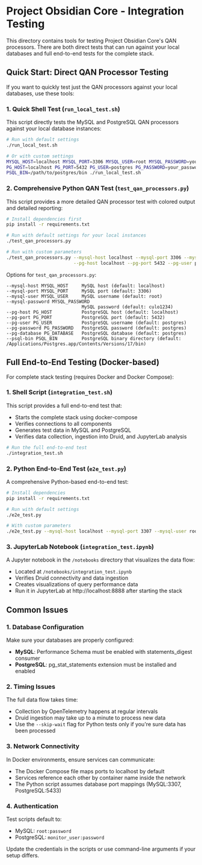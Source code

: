 # Project Obsidian Core - Integration Testing

This directory contains tools for testing Project Obsidian Core's QAN processors. There are both direct tests that can run against your local databases and full end-to-end tests for the complete stack.

## Quick Start: Direct QAN Processor Testing

If you want to quickly test just the QAN processors against your local databases, use these tools:

### 1. Quick Shell Test (`run_local_test.sh`)

This script directly tests the MySQL and PostgreSQL QAN processors against your local database instances:

```bash
# Run with default settings
./run_local_test.sh

# Or with custom settings
MYSQL_HOST=localhost MYSQL_PORT=3306 MYSQL_USER=root MYSQL_PASSWORD=your_password \
PG_HOST=localhost PG_PORT=5432 PG_USER=postgres PG_PASSWORD=your_password \
PSQL_BIN=/path/to/postgres/bin ./run_local_test.sh
```

### 2. Comprehensive Python QAN Test (`test_qan_processors.py`)

This script provides a more detailed QAN processor test with colored output and detailed reporting:

```bash
# Install dependencies first
pip install -r requirements.txt

# Run with default settings for your local instances
./test_qan_processors.py

# Run with custom parameters
./test_qan_processors.py --mysql-host localhost --mysql-port 3306 --mysql-user root --mysql-password your_password \
                         --pg-host localhost --pg-port 5432 --pg-user postgres --pg-password your_password
```

Options for `test_qan_processors.py`:
```
--mysql-host MYSQL_HOST     MySQL host (default: localhost)
--mysql-port MYSQL_PORT     MySQL port (default: 3306)
--mysql-user MYSQL_USER     MySQL username (default: root)
--mysql-password MYSQL_PASSWORD
                            MySQL password (default: culo1234)
--pg-host PG_HOST           PostgreSQL host (default: localhost)
--pg-port PG_PORT           PostgreSQL port (default: 5432)
--pg-user PG_USER           PostgreSQL username (default: postgres)
--pg-password PG_PASSWORD   PostgreSQL password (default: postgres)
--pg-database PG_DATABASE   PostgreSQL database (default: postgres)
--psql-bin PSQL_BIN         PostgreSQL binary directory (default: /Applications/Postgres.app/Contents/Versions/17/bin)
```

## Full End-to-End Testing (Docker-based)

For complete stack testing (requires Docker and Docker Compose):

### 1. Shell Script (`integration_test.sh`)

This script provides a full end-to-end test that:
- Starts the complete stack using docker-compose
- Verifies connections to all components
- Generates test data in MySQL and PostgreSQL
- Verifies data collection, ingestion into Druid, and JupyterLab analysis

```bash
# Run the full end-to-end test
./integration_test.sh
```

### 2. Python End-to-End Test (`e2e_test.py`)

A comprehensive Python-based end-to-end test:

```bash
# Install dependencies
pip install -r requirements.txt

# Run with default settings
./e2e_test.py

# With custom parameters
./e2e_test.py --mysql-host localhost --mysql-port 3307 --mysql-user root --mysql-password password
```

### 3. JupyterLab Notebook (`integration_test.ipynb`)

A Jupyter notebook in the `/notebooks` directory that visualizes the data flow:

- Located at `/notebooks/integration_test.ipynb`
- Verifies Druid connectivity and data ingestion
- Creates visualizations of query performance data
- Run it in JupyterLab at http://localhost:8888 after starting the stack

## Common Issues

### 1. Database Configuration

Make sure your databases are properly configured:

- **MySQL**: Performance Schema must be enabled with statements_digest consumer
- **PostgreSQL**: pg_stat_statements extension must be installed and enabled

### 2. Timing Issues

The full data flow takes time:

- Collection by OpenTelemetry happens at regular intervals
- Druid ingestion may take up to a minute to process new data
- Use the `--skip-wait` flag for Python tests only if you're sure data has been processed

### 3. Network Connectivity

In Docker environments, ensure services can communicate:

- The Docker Compose file maps ports to localhost by default
- Services reference each other by container name inside the network
- The Python script assumes database port mappings (MySQL:3307, PostgreSQL:5433)

### 4. Authentication

Test scripts default to:

- MySQL: `root:password`
- PostgreSQL: `monitor_user:password`

Update the credentials in the scripts or use command-line arguments if your setup differs.
